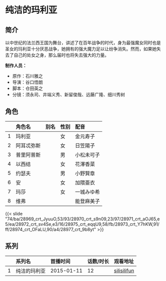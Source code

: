 # 纯洁的玛利亚


## 简介

以中世纪的法兰西王国为舞台，讲述了在百年战争的时代，身为最强魔女同时也是圣女的玛利亚十分厌恶战争，她拥有的强大魔力足以让纷争消失。然而，如果她失去了自己的处女之身，那么届时也将失去强大的力量。

**制作人员：**
- 原作：石川雅之
- 导演：谷口悟朗
- 脚本：仓田英之
- 分镜：须永司、井端义秀、新留俊哉、远藤广隆、细川秀树

## 角色

|     |   角色名   |   别名  | 性别 |  配音  |
|:--- |:------  |:----      |:---  |:--   |
| 1 | 玛利亚 |  | 女 | 金元寿子 |
| 2 | 阿耳忒弥斯 |  | 女 | 日笠陽子 |
| 3 | 普里阿普斯 |  | 男 | 小松未可子 |
| 4 | 以西结 |  | 女 | 花澤香菜 |
| 5 | 约瑟夫 |  | 男 | 小野賢章 |
| 6 | 安 |  | 女 | 加隈亜衣 |
| 7 | 玛莎 |  | 女 | 一城みゆ希 |
| 8 | 维弗 |  |  | 能登麻美子 |

{{< slide "74/ba/28969_crt_JyuuO,53/93/28970_crt_s9n09,23/97/28971_crt_aOJ65,e5/ea/28972_crt_sv4Se,e3/16/28975_crt_eqqU9,58/fb/28973_crt_Y7hKW,91/ff/28974_crt_OFaLU,90/a4/28977_crt_9b8yt" >}}

## 系列

|     |   系列名   |   首播时间  | 话数/时长  | 观看地址 |
|:---  |:------    |:----      |:---       |:---  |
| 1 | 纯洁的玛利亚 | 2015-01-11 | 12 | [silisilifun](https://www.silisilifun.com/vodplay/Q877777Z/2/1/)  |



